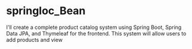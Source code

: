 # springIoc_Bean
I'll create a complete product catalog system using Spring Boot, Spring Data JPA, and Thymeleaf for the frontend. This system will allow users to add products and view
